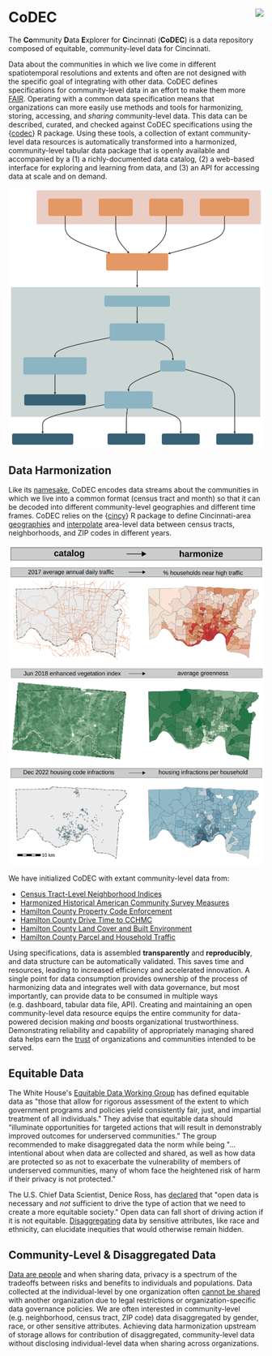 # CoDEC <img src="man/figures/logo.svg" align="right" height="200"/>

The **Co**mmunity **D**ata **E**xplorer for **C**incinnati (**CoDEC**) is a data repository composed of equitable, community-level data for Cincinnati.

Data about the communities in which we live come in different spatiotemporal resolutions and extents and often are not designed with the specific goal of integrating with other data. CoDEC defines specifications for community-level data in an effort to make them more [FAIR](https://doi.org/10.1038/sdata.2016.18). Operating with a common data specification means that organizations can more easily use methods and tools for harmonizing, storing, accessing, and *sharing* community-level data. This data can be described, curated, and checked against CoDEC specifications using the {[codec](https://github.com/geomarker-io/codec)} R package. Using these tools, a collection of extant community-level data resources is automatically transformed into a harmonized, community-level tabular data package that is openly available and accompanied by a (1) a richly-documented data catalog, (2) a web-based interface for exploring and learning from data, and (3) an API for accessing data at scale and on demand.

![](man/figures/codec_overview.svg)

## Data Harmonization

Like its [namesake](https://en.wikipedia.org/wiki/Codec), CoDEC encodes data streams about the communities in which we live into a common format (census tract and month) so that it can be decoded into different community-level geographies and different time frames. CoDEC relies on the {[cincy](https://geomarker.io/cincy/index.html)} R package to define Cincinnati-area [geographies](https://geomarker.io/cincy/articles/geographies.html) and [interpolate](https://geomarker.io/cincy/articles/interpolate.html) area-level data between census tracts, neighborhoods, and ZIP codes in different years.

![](man/figures/codec_harmonization.svg)

We have initialized CoDEC with extant community-level data from:

- [Census Tract-Level Neighborhood
  Indices](https://github.com/geomarker-io/tract_indices)
- [Harmonized Historical American Community Survey
  Measures](https://github.com/geomarker-io/hh_acs_measures)
- [Hamilton County Property Code
  Enforcement](https://github.com/geomarker-io/hamilton_property_code_enforcement)
- [Hamilton County Drive Time to
  CCHMC](https://github.com/geomarker-io/hamilton_drivetime)
- [Hamilton County Land Cover and Built
  Environment](https://github.com/geomarker-io/hamilton_landcover)
- [Hamilton County Parcel and Household
  Traffic](https://github.com/geomarker-io/hamilton_traffic)

Using specifications, data is assembled **transparently** and **reproducibly**, and data structure can be automatically validated. This saves time and resources, leading to increased efficiency and accelerated innovation. A single point for data consumption provides ownership of the process of harmonizing data and integrates well with data governance, but most importantly, can provide data to be consumed in multiple ways (e.g. dashboard, tabular data file, API). Creating and maintaining an open community-level data resource equips the entire community for data-powered decision making *and* boosts organizational trustworthiness. Demonstrating reliability and capability of appropriately managing shared data helps earn the [trust](https://doi.org/10.1038/s41597-020-0486-7) of organizations and communities intended to be served.

## Equitable Data

The White House's [Equitable Data Working Group](https://www.whitehouse.gov/briefing-room/statements-releases/2022/04/22/fact-sheet-biden-harris-administration-releases-recommendations-for-advancing-use-of-equitable-data/) has defined equitable data as "those that allow for rigorous assessment of the extent to which government programs and policies yield consistently fair, just, and impartial treatment of all individuals." They advise that equitable data should “illuminate opportunities for targeted actions that will result in demonstrably improved outcomes for underserved communities.” The group recommended to make disaggregated data the norm while being "... intentional about when data are collected and shared, as well as how data are protected so as not to exacerbate the vulnerability of members of underserved communities, many of whom face the heightened risk of harm if their privacy is not protected."

The U.S. Chief Data Scientist, Denice Ross, has [declared](https://www.fedscoop.com/us-chief-data-scientist-interview/) that "open data is necessary and *not* sufficient to drive the type of action that we need to create a more equitable society." Open data can fall short of driving action if it is not equitable. [Disaggregating](https://doi.org/10.1377/forefront.20220323.555023) data by sensitive attributes, like race and ethnicity, can elucidate inequities that would otherwise remain hidden.

## Community-Level & Disaggregated Data

[Data are people](https://doi.org/10.1371/journal.pcbi.1005399) and when sharing data, privacy is a spectrum of the
tradeoffs between risks and benefits to individuals and populations. Data collected at the individual-level by one organization often [cannot be shared](https://sharing.nih.gov/data-management-and-sharing-policy/protecting-participant-privacy-when-sharing-scientific-data/principles-and-best-practices-for-protecting-participant-privacy) with another organization due to legal restrictions or organization-specific data governance policies. We are often interested in community-level (e.g. neighborhood, census tract, ZIP code) data disaggregated by gender, race, or other sensitive attributes. Achieving data harmonization upstream of storage allows for contribution of disaggregated, community-level data without disclosing individual-level data when sharing across organizations.
